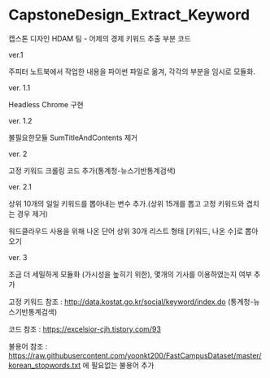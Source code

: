 # CapstoneDesign_Extract_Keyword
캡스톤 디자인 HDAM 팀 - 어제의 경제 키워드 추출 부분 코드

ver.1

주피터 노트북에서 작업한 내용을 파이썬 파일로 옮겨, 각각의 부분을 임시로 모듈화.

ver. 1.1

Headless Chrome 구현

ver. 1.2

불필요한모듈 SumTitleAndContents 제거

ver. 2

고정 키워드 크롤링 코드 추가(통계청-뉴스기반통계검색)


ver. 2.1

상위 10개의 일일 키워드를 뽑아내는 변수 추가.(상위 15개를 뽑고 고정 키워드와 겹치는 경우 제거)

워드클라우드 사용을 위해 나온 단어 상위 30개 리스트 형태 [키워드, 나온 수]로 뽑아 오기 

ver. 3

조금 더 세밀하게 모듈화 (가시성을 높히기 위한), 몇개의 기사를 이용하였는지 여부 추가






고정 키워드 참조 : http://data.kostat.go.kr/social/keyword/index.do (통계청-뉴스기반통계검색)

코드 참조 : https://excelsior-cjh.tistory.com/93

불용어 참조 : https://raw.githubusercontent.com/yoonkt200/FastCampusDataset/master/korean_stopwords.txt 에 필요없는 불용어 추가